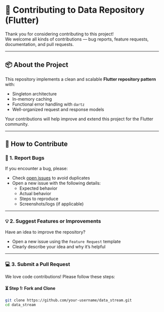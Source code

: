 # 🙌 Contributing to Data Repository (Flutter)

Thank you for considering contributing to this project!  
We welcome all kinds of contributions — bug reports, feature requests, documentation, and pull requests.

---

## 📦 About the Project

This repository implements a clean and scalable **Flutter repository pattern** with:
- Singleton architecture
- In-memory caching
- Functional error handling with `dartz`
- Well-organized request and response models

Your contributions will help improve and extend this project for the Flutter community.

---

## 🧰 How to Contribute

### 🐛 1. Report Bugs

If you encounter a bug, please:
- Check [open issues](https://github.com/your-repo/issues) to avoid duplicates
- Open a new issue with the following details:
    - Expected behavior
    - Actual behavior
    - Steps to reproduce
    - Screenshots/logs (if applicable)

---

### 💡 2. Suggest Features or Improvements

Have an idea to improve the repository?

- Open a new issue using the `Feature Request` template
- Clearly describe your idea and why it’s helpful

---

### 💻 3. Submit a Pull Request

We love code contributions! Please follow these steps:

#### ⏳ Step 1: Fork and Clone

```bash
git clone https://github.com/your-username/data_stream.git
cd data_stream
